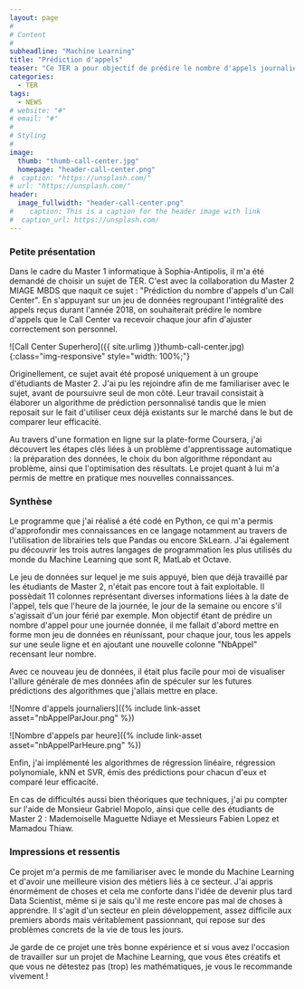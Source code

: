 ```yaml
---
layout: page
#
# Content
#
subheadline: "Machine Learning"
title: "Prédiction d'appels"
teaser: "Ce TER a pour objectif de prédire le nombre d'appels journalier d'un call center."
categories:
  - TER
tags:
  - NEWS
# website: "#"
# email: "#"
#
# Styling
#
image:
  thumb: "thumb-call-center.jpg"
  homepage: "header-call-center.png"
#  caption: "https://unsplash.com/"
# url: "https://unsplash.com/"
header:
  image_fullwidth: "header-call-center.png"
#    caption: This is a caption for the header image with link
#  caption_url: https://unsplash.com/
---
```

### Petite présentation ###
Dans le cadre du Master 1 informatique à Sophia-Antipolis, il m'a été demandé de choisir un sujet de TER. C'est avec la collaboration du Master 2 MIAGE MBDS que naquit ce sujet : "Prédiction du nombre d'appels d'un Call Center". En s'appuyant sur un jeu de données regroupant l'intégralité des appels reçus durant l'année 2018, on souhaiterait prédire le nombre d'appels que le Call Center va recevoir chaque jour afin d'ajuster correctement son personnel.

![Call Center Superhero]({{ site.urlimg }}thumb-call-center.jpg){:class="img-responsive" style="width: 100%;"}

Originellement, ce sujet avait été proposé uniquement à un groupe d'étudiants de Master 2. J'ai pu les rejoindre afin de me familiariser avec le sujet, avant de poursuivre seul de mon côté. Leur travail consistait à élaborer un algorithme de prédiction personnalisé tandis que le mien reposait sur le fait d'utiliser ceux déjà existants sur le marché dans le but de comparer leur efficacité.

Au travers d'une formation en ligne sur la plate-forme Coursera, j'ai découvert les étapes clés liées à un problème d'apprentissage automatique : la préparation des données, le choix du bon algorithme répondant au problème, ainsi que l'optimisation des résultats. Le projet quant à lui m'a permis de mettre en pratique mes nouvelles connaissances.

### Synthèse ###

Le programme que j'ai réalisé a été codé en Python, ce qui m'a permis d'approfondir mes connaissances en ce langage notamment au travers de l'utilisation de librairies tels que Pandas ou encore SkLearn. J'ai également pu découvrir les trois autres langages de programmation les plus utilisés du monde du Machine Learning que sont R, MatLab et Octave.

Le jeu de données sur lequel je me suis appuyé, bien que déjà travaillé par les étudiants de Master 2, n'était pas encore tout à fait exploitable. Il possèdait 11 colonnes représentant diverses informations liées à la date de l'appel, tels que l'heure de la journée, le jour de la semaine ou encore s'il s'agissait d'un jour férié par exemple. Mon objectif étant de prédire un nombre d'appel pour une journée donnée, il me fallait d'abord mettre en forme mon jeu de données en réunissant, pour chaque jour, tous les appels sur une seule ligne et en ajoutant une nouvelle colonne "NbAppel" recensant leur nombre.

Avec ce nouveau jeu de données, il était plus facile pour moi de visualiser l'allure générale de mes données afin de spéculer sur les futures prédictions des algorithmes que j'allais mettre en place.

![Nomre d'appels journaliers]({% include link-asset asset="nbAppelParJour.png" %})

![Nombre d'appels par heure]({% include link-asset asset="nbAppelParHeure.png" %})

Enfin, j'ai implémenté les algorithmes de régression linéaire, régression polynomiale, kNN et SVR, émis des prédictions pour chacun d'eux et comparé leur efficacité.

En cas de difficultés aussi bien théoriques que techniques, j'ai pu compter sur l'aide de Monsieur Gabriel Mopolo, ainsi que celle des étudiants de Master 2 : Mademoiselle Maguette Ndiaye et Messieurs Fabien Lopez et Mamadou Thiaw.

### Impressions et ressentis ###

Ce projet m'a permis de me familiariser avec le monde du Machine Learning et d'avoir une meilleure vision des métiers liés à ce secteur. J'ai appris énormément de choses et cela me conforte dans l'idée de devenir plus tard Data Scientist, même si je sais qu'il me reste encore pas mal de choses à apprendre. Il s'agit d'un secteur en plein développement, assez difficile aux premiers abords mais véritablement passionnant, qui repose sur des problèmes concrets de la vie de tous les jours.

Je garde de ce projet une très bonne expérience et si vous avez l'occasion de travailler sur un projet de Machine Learning, que vous êtes créatifs et que vous ne détestez pas (trop) les mathématiques, je vous le recommande vivement !

